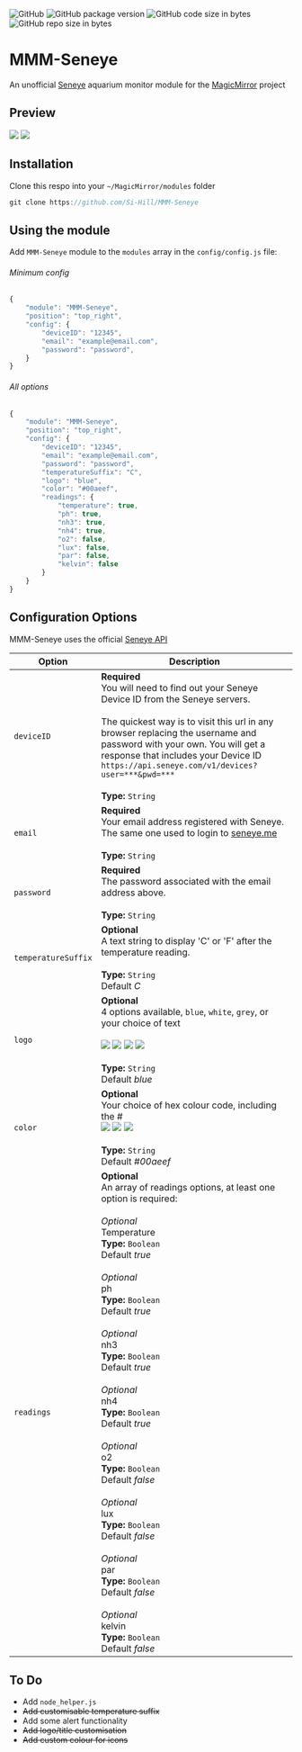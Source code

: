 ![GitHub](https://img.shields.io/github/license/Si-Hill/MMM-Seneye.svg?style=for-the-badge) ![GitHub package version](https://img.shields.io/github/package-json/v/Si-Hill/MMM-Seneye.svg?style=for-the-badge) ![GitHub code size in bytes](https://img.shields.io/github/languages/code-size/Si-Hill/MMM-Seneye.svg?style=for-the-badge) ![GitHub repo size in bytes](https://img.shields.io/github/repo-size/Si-Hill/MMM-Seneye.svg?style=for-the-badge)

# MMM-Seneye
An unofficial <a href="https://www.seneye.com/">Seneye</a> aquarium monitor module for the <a href="https://github.com/MichMich/MagicMirror">MagicMirror</a> project

## Preview
![](readme_images/Screenshot1.png) ![](readme_images/Screenshot2.png)

## Installation
Clone this respo into your `~/MagicMirror/modules` folder
````javascript
git clone https://github.com/Si-Hill/MMM-Seneye
````

## Using the module
Add `MMM-Seneye` module to the `modules` array in the `config/config.js` file:

###### Minimum config
````javascript
{
	"module": "MMM-Seneye",
	"position": "top_right",
	"config": {
		"deviceID": "12345",
		"email": "example@email.com",
		"password": "password",
	}
}
````

######  All options
````javascript
{
	"module": "MMM-Seneye",
	"position": "top_right",
	"config": {
		"deviceID": "12345",
		"email": "example@email.com",
		"password": "password",
		"temperatureSuffix": "C",
		"logo": "blue",
		"color": "#00aeef",
		"readings": {
			"temperature": true,
			"ph": true,
			"nh3": true,
			"nh4": true,
			"o2": false,
			"lux": false,
			"par": false,
			"kelvin": false
		}
	}
}
````

## Configuration Options
MMM-Seneye uses the official <a href='https://api.seneye.com/'>Seneye API</a>

|Option|Description
|------|-----------
|`deviceID`| **Required**<br />You will need to find out your Seneye Device ID from the Seneye servers.<br /><br />The quickest way is to visit this url in any browser replacing the username and password with your own.  You will get a response that includes your Device ID `https://api.seneye.com/v1/devices?user=***&pwd=***`<br /><br />**Type:** `String`|
|`email`   | **Required**<br />Your email address registered with Seneye.  The same one used to login to <a href='http://seneye.me/'>seneye.me</a><br /><br />**Type:** `String`|
|`password`| **Required**<br />The password associated with the email address above.<br /><br />**Type:** `String`|
|`temperatureSuffix`| **Optional**<br />A text string to display 'C' or 'F' after the temperature reading.<br /><br />**Type:** `String`<br />Default *C*|
|`logo`| **Optional**<br />4 options available, `blue`, `white`, `grey`, or your choice of text<br /><br />![](readme_images/LogoBlue.png) ![](readme_images/LogoWhite.png) ![](readme_images/LogoGrey.png) ![](readme_images/LogoText.png)<br /><br />**Type:** `String`<br />Default *blue*|
|`color`| **Optional**<br />Your choice of hex colour code, including the #<br />![](readme_images/blue.png) ![](readme_images/green.png) ![](readme_images/orange.png)<br /><br />**Type:** `String`<br />Default *#00aeef*|
|`readings`| **Optional**<br />An array of readings options, at least one option is required:<br /><br />*Optional*<br />Temperature<br />**Type:** `Boolean`<br />Default *true*<br /><br />*Optional*<br />ph<br />**Type:** `Boolean`<br />Default *true*<br /><br />*Optional*<br />nh3<br />**Type:** `Boolean`<br />Default *true*<br /><br />*Optional*<br />nh4<br />**Type:** `Boolean`<br />Default *true*<br /><br />*Optional*<br />o2<br />**Type:** `Boolean`<br />Default *false*<br /><br />*Optional*<br />lux<br />**Type:** `Boolean`<br />Default *false*<br /><br />*Optional*<br />par<br />**Type:** `Boolean`<br />Default *false*<br /><br />*Optional*<br />kelvin<br />**Type:** `Boolean`<br />Default *false*|

## To Do
* Add `node_helper.js`
* <s>Add customisable temperature suffix</s>
* Add some alert functionality
* <s>Add logo/title customisation</s>
* <s>Add custom colour for icons</s>